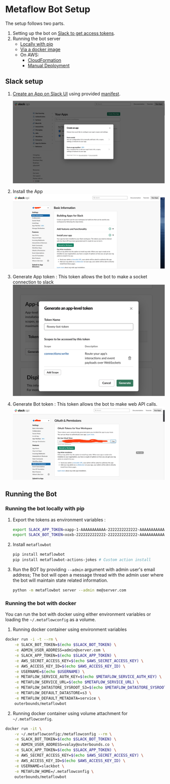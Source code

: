# Metaflow Bot Setup

The setup follows two parts.

1. Setting up the bot on [Slack to get access tokens](##Slack-setup).
2. Running the bot server 
    - [Locally with pip](###Running-the-bot-locally-with-pip)
    - [Via a docker image](###Running-the-bot-with-docker)
    - On AWS:
        - [CloudFormation](./CF-Deployment.md)
        - [Manual Deployment](./Deployment-Manual.md)
## Slack setup

1. [Create an App on Slack UI](https://api.slack.com/apps) using provided [manifest](../manifest.yml).

    ![](images/slacksetup.png)

2. Install the App
    ![](images/app_install.png)

3. Generate App token : This token allows the bot to make a socket connection to slack
    ![](images/app-token.png)

4. Generate Bot token : This token allows the bot to make web API calls.
    ![](images/bot-token.png)

## Running the Bot

### Running the bot locally with pip

1. Export the tokens as environment variables :
    
    ```sh
    export SLACK_APP_TOKEN=xapp-1-AAAAAAAAAAA-2222222222222-AAAAAAAAAAAAAAAAAAAAAAAAAAAAAAAAAAAAAAAAAAAAAAAAAAAAAAAAAAAAAAAA
    export SLACK_BOT_TOKEN=xoxb-2222222222222-2222222222222-AAAAAAAAAAAAAAAAAAAAAAAA
    ```
2. Install `metaflowbot`
    
    ```sh
    pip install metaflowbot
    pip install metaflowbot-actions-jokes # Custom action install
    ```

3. Run the BOT by providing `--admin` argument with admin user's email address; The bot will open a message thread with the admin user where the bot will maintain state related information.
    
    ```sh
    python -m metaflowbot server --admin me@server.com
    ```
### Running the bot with docker

You can run the bot with docker using either environment variables or loading the `~/.metaflowconfig` as a volume.

1. Running docker container using environment variables
```sh
docker run -i -t --rm \
    -e SLACK_BOT_TOKEN=$(echo $SLACK_BOT_TOKEN) \
    -e ADMIN_USER_ADDRESS=admin@server.com \
    -e SLACK_APP_TOKEN=$(echo $SLACK_APP_TOKEN) \
    -e AWS_SECRET_ACCESS_KEY=$(echo $AWS_SECRET_ACCESS_KEY) \
    -e AWS_ACCESS_KEY_ID=$(echo $AWS_ACCESS_KEY_ID) \
    -e USERNAME=$(echo $USERNAME) \
    -e METAFLOW_SERVICE_AUTH_KEY=$(echo $METAFLOW_SERVICE_AUTH_KEY) \
    -e METAFLOW_SERVICE_URL=$(echo $METAFLOW_SERVICE_URL) \
    -e METAFLOW_DATASTORE_SYSROOT_S3=$(echo $METAFLOW_DATASTORE_SYSROOT_S3) \
    -e METAFLOW_DEFAULT_DATASTORE=s3 \
    -e METAFLOW_DEFAULT_METADATA=service \
    outerbounds/metaflowbot
```

2. Running docker container using volume attachment for `~/.metaflowconfig`. 
```sh
docker run -it \
    -v ~/.metaflowconfig:/metaflowconfig --rm \
    -e SLACK_BOT_TOKEN=$(echo $SLACK_BOT_TOKEN) \
    -e ADMIN_USER_ADDRESS=valay@outerbounds.co \
    -e SLACK_APP_TOKEN=$(echo $SLACK_APP_TOKEN) \
    -e AWS_SECRET_ACCESS_KEY=$(echo $AWS_SECRET_ACCESS_KEY) \
    -e AWS_ACCESS_KEY_ID=$(echo $AWS_ACCESS_KEY_ID) \
    -e USERNAME=slackbot \
    -e METAFLOW_HOME=/.metaflowconfig \
    outerbounds/metaflowbot
```